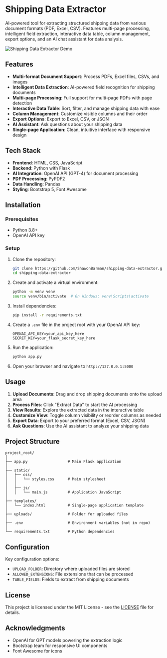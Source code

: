 # Shipping Data Extractor

AI-powered tool for extracting structured shipping data from various document formats (PDF, Excel, CSV). Features multi-page processing, intelligent field extraction, interactive data table, column management, export options, and an AI chat assistant for data analysis.

![Shipping Data Extractor Demo](https://shipping-data-extractor-app.up.railway.app)

## Features

- **Multi-format Document Support**: Process PDFs, Excel files, CSVs, and images
- **Intelligent Data Extraction**: AI-powered field recognition for shipping documents
- **Multi-page Processing**: Full support for multi-page PDFs with page detection
- **Interactive Data Table**: Sort, filter, and manage shipping data with ease
- **Column Management**: Customize visible columns and their order
- **Export Options**: Export to Excel, CSV, or JSON
- **AI Assistant**: Ask questions about your shipping data
- **Single-page Application**: Clean, intuitive interface with responsive design

## Tech Stack

- **Frontend**: HTML, CSS, JavaScript
- **Backend**: Python with Flask
- **AI Integration**: OpenAI API (GPT-4) for document processing
- **PDF Processing**: PyPDF2
- **Data Handling**: Pandas
- **Styling**: Bootstrap 5, Font Awesome

## Installation

### Prerequisites

- Python 3.8+
- OpenAI API key

### Setup

1. Clone the repository:
   ```bash
   git clone https://github.com/ShawonBarman/shipping-data-extractor.git
   cd shipping-data-extractor
   ```

2. Create and activate a virtual environment:
   ```bash
   python -m venv venv
   source venv/bin/activate  # On Windows: venv\Scripts\activate
   ```

3. Install dependencies:
   ```bash
   pip install -r requirements.txt
   ```

4. Create a `.env` file in the project root with your OpenAI API key:
   ```
   OPENAI_API_KEY=your_api_key_here
   SECRET_KEY=your_flask_secret_key_here
   ```

5. Run the application:
   ```bash
   python app.py
   ```

6. Open your browser and navigate to `http://127.0.0.1:5000`

## Usage

1. **Upload Documents**: Drag and drop shipping documents onto the upload area
2. **Process Files**: Click "Extract Data" to start the AI processing
3. **View Results**: Explore the extracted data in the interactive table
4. **Customize View**: Toggle column visibility or reorder columns as needed
5. **Export Data**: Export to your preferred format (Excel, CSV, JSON)
6. **Ask Questions**: Use the AI assistant to analyze your shipping data

## Project Structure

```
project_root/
│
├── app.py                  # Main Flask application
│
├── static/
│   ├── css/
│   │   └── styles.css      # Main stylesheet
│   │
│   ├── js/
│   │   └── main.js         # Application JavaScript
│
├── templates/
│   └── index.html          # Single-page application template
│
├── uploads/                # Folder for uploaded files
│
├── .env                    # Environment variables (not in repo)
│
└── requirements.txt        # Python dependencies
```

## Configuration

Key configuration options:

- `UPLOAD_FOLDER`: Directory where uploaded files are stored
- `ALLOWED_EXTENSIONS`: File extensions that can be processed
- `TABLE_FIELDS`: Fields to extract from shipping documents

## License

This project is licensed under the MIT License - see the [LICENSE](LICENSE) file for details.

## Acknowledgments

- OpenAI for GPT models powering the extraction logic
- Bootstrap team for responsive UI components
- Font Awesome for icons
